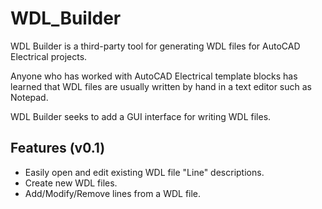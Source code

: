 # WDL_Builder

WDL Builder is a third-party tool for generating WDL files for AutoCAD Electrical projects.

Anyone who has worked with AutoCAD Electrical template blocks has learned that WDL files are usually written by hand in a text editor such as Notepad.

WDL Builder seeks to add a GUI interface for writing WDL files.

## Features (v0.1)

- Easily open and edit existing WDL file "Line" descriptions.
- Create new WDL files.
- Add/Modify/Remove lines from a WDL file.